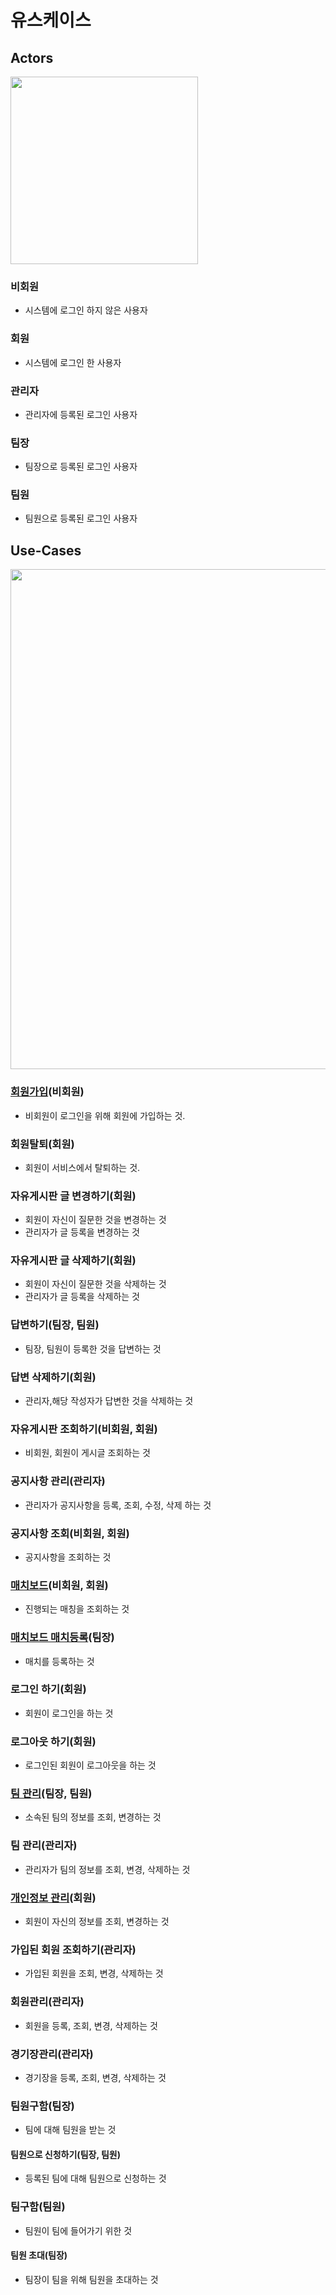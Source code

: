 # 유스케이스

## Actors

<img src="./project/Actor.png" width="300">

### 비회원
- 시스템에 로그인 하지 않은 사용자

### 회원
- 시스템에 로그인 한 사용자

### 관리자
- 관리자에 등록된 로그인 사용자

### 팀장
- 팀장으로 등록된 로그인 사용자

### 팀원
- 팀원으로 등록된 로그인 사용자

## Use-Cases

<img src="./project/UML.png" width="800">

### [회원가입](uc001-SignUp.md)(비회원)
- 비회원이 로그인을 위해 회원에 가입하는 것.

### 회원탈퇴(회원)
- 회원이 서비스에서 탈퇴하는 것.

### 자유게시판 글 변경하기(회원)
- 회원이 자신이 질문한 것을 변경하는 것
- 관리자가 글 등록을 변경하는 것

### 자유게시판 글 삭제하기(회원)
- 회원이 자신이 질문한 것을 삭제하는 것
- 관리자가 글 등록을 삭제하는 것

### 답변하기(팀장, 팀원)
- 팀장, 팀원이 등록한 것을 답변하는 것

### 답변 삭제하기(회원)
- 관리자,해당 작성자가 답변한 것을 삭제하는 것


### 자유게시판 조회하기(비회원, 회원)
- 비회원, 회원이 게시글 조회하는 것

### 공지사항 관리(관리자)
- 관리자가 공지사항을 등록, 조회, 수정, 삭제 하는 것

### 공지사항 조회(비회원, 회원)
- 공지사항을 조회하는 것


### [매치보드](uc0001-matchboard.md)(비회원, 회원)
- 진행되는 매칭을 조회하는 것

### [매치보드 매치등록](uc0002-matchBoardEnrollment.md)(팀장) 
 - 매치를 등록하는 것


### 로그인 하기(회원)
- 회원이 로그인을 하는 것

### 로그아웃 하기(회원)
- 로그인된 회원이 로그아웃을 하는 것

### [팀 관리](uc0004-myTeamManagement.md)(팀장, 팀원)
- 소속된 팀의 정보를 조회, 변경하는 것

### 팀 관리(관리자)
- 관리자가 팀의 정보를 조회, 변경, 삭제하는 것

### [개인정보 관리](uc0003-myProfile.md)(회원)
- 회원이 자신의 정보를 조회, 변경하는 것

### 가입된 회원 조회하기(관리자)
- 가입된 회원을 조회, 변경, 삭제하는 것

### 회원관리(관리자)
- 회원을 등록, 조회, 변경, 삭제하는 것

### 경기장관리(관리자)
- 경기장을 등록, 조회, 변경, 삭제하는 것


### 팀원구함(팀장)
- 팀에 대해 팀원을 받는 것

#### 팀원으로 신청하기(팀장, 팀원)
- 등록된 팀에 대해 팀원으로 신청하는 것


### 팀구함(팀원)
- 팀원이 팀에 들어가기 위한 것

#### 팀원 초대(팀장)
- 팀장이 팀을 위해 팀원을 초대하는 것

















